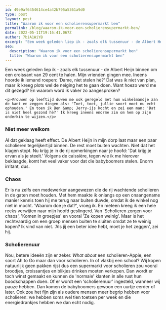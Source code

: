 ```yaml
---
id: 49e9af6454614ce4a42b795a5361a9d0
type: post
layout: post
title: "Waarom ik voor een scholierensupermarkt ben"
permalink: /blog/waarom-ik-voor-een-scholierensupermarkt-ben/
date: 2022-05-11T19:16:41.067Z
author: 7biA1WiYB
excerpt: "Een week geleden liep ik - zoals elk tussenuur - de Albert Heijn binnen om een croissant van 29 cent te halen. Mijn vrienden gingen mee. Ineens hoorde ik iemand roepen: 'Dame, niet stelen hè?' Dat was ik niet van plan, maar ik kreeg plots wel de neiging het te gaan doen. Want hoezo werd me dit gezegd? En waarom word ik vaker zo aangesproken?  "
seo:
  description: "Waarom ik voor een scholierensupermarkt ben"
  title: "Waarom ik voor een scholierensupermarkt ben"
---
```

Een week geleden liep ik - zoals elk tussenuur - de Albert Heijn binnen om een croissant van 29 cent te halen. Mijn vrienden gingen mee. Ineens hoorde ik iemand roepen: 'Dame, niet stelen hè?' Dat was ik niet van plan, maar ik kreeg plots wel de neiging het te gaan doen. Want hoezo werd me dit gezegd? En waarom word ik vaker zo aangesproken?  

    <p>Vrouwen op leeftijd duwen me ook geregeld met hun winkelmandje aan de kant en zeggen dingen als: 'Toet, toet, jullie soort moet nu echt ophouden.' En toen ik Ben &amp; Jerry-ijs kocht en zei een man: 'Dat is niet heel gezond hè?' Ik kreeg ineens enorme zin om hem op zijn onderkin te wijzen.</p>
<h3>Niet meer welkom</h3>
<p>Al dat geklaag heeft effect. De Albert Heijn in mijn dorp laat maar een paar scholieren tegelijkertijd binnen. De rest moet buiten wachten. Niet dat het klagen stopt. Nu krijg je in de rij opmerkingen naar je hoofd: 'Dat krijg je ervan als je steelt.' Volgens de caissière, tegen wie ik me hierover beklaagde, komt het veel vaker voor dat die babyboomers stelen. Enorm irritant, dus.</p>
<h3>Chaos</h3>
<p>Er is nu zelfs een medewerker aangewezen die de rij wachtende scholieren in de gaten moet houden. Met hem maakte ik onlangs op een onaangename manier kennis toen hij me terug naar buiten duwde, omdat ik de winkel nog niet in mocht. 'Waarom doe je dat?', vroeg ik. En meteen kreeg ik een hele reeks verwijten naar mijn hoofd geslingerd. Van 'Scholieren zorgen voor chaos', 'Komen in groepjes' en vooral 'Ze kopen weinig'. Maar is het rechtvaardig om een groep mensen buiten te sluiten omdat ze te weinig kopen? Ik vind van niet. 'Als jij een beter idee hebt, moet je het zeggen', zei hij.</p>
<h3>Scholierenuur</h3>
<p>Nou, betere ideeën zijn er zeker. <em>What about</em> een scholieren-Appie, een soort Ah to Go maar dan voor scholieren. In of vlakbij een school? Wij kopen natuurlijk geen pakken rijst dus een supermarkt voor scholieren zou vooral broodjes, croissantjes en blikjes drinken moeten verkopen. Dan wordt er toch winst gemaakt en kunnen de 'normale' klanten in alle rust hun boodschappen doen. Of er wordt een ‘scholierenuur’ ingesteld, wanneer wij pauze hebben. Dan komen de babyboomers gewoon een uurtje eerder of later. Ook zou het fijn zijn als oudere mensen meer begrip hebben voor scholieren: we hebben soms wel tien toetsen per week en die energiedrankjes hebben we dan echt nodig.</p>  

